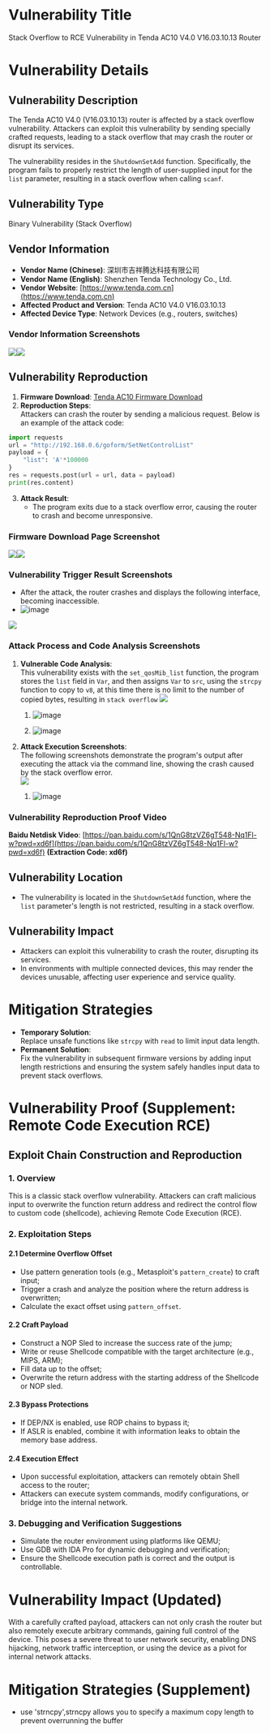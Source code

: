 # Vulnerability Title  
Stack Overflow to RCE Vulnerability in Tenda AC10 V4.0 V16.03.10.13 Router  

# Vulnerability Details  
## Vulnerability Description  
The Tenda AC10 V4.0 (V16.03.10.13) router is affected by a stack overflow vulnerability. Attackers can exploit this vulnerability by sending specially crafted requests, leading to a stack overflow that may crash the router or disrupt its services.  

The vulnerability resides in the `ShutdownSetAdd` function. Specifically, the program fails to properly restrict the length of user-supplied input for the `list` parameter, resulting in a stack overflow when calling `scanf`.  

## Vulnerability Type  
Binary Vulnerability (Stack Overflow)  

## Vendor Information  
+ **Vendor Name (Chinese)**: 深圳市吉祥腾达科技有限公司  
+ **Vendor Name (English)**: Shenzhen Tenda Technology Co., Ltd.  
+ **Vendor Website**: [https://www.tenda.com.cn](https://www.tenda.com.cn)  
+ **Affected Product and Version**: Tenda AC10 V4.0 V16.03.10.13  
+ **Affected Device Type**: Network Devices (e.g., routers, switches)  

### Vendor Information Screenshots  
![](file-WFLbTUWS6RFcp4dQR9cGkC.png)![](https://cdn.nlark.com/yuque/0/2025/png/38476061/1739874684184-3b075b3a-a947-4eeb-abf3-93616b090dca.png)  

## Vulnerability Reproduction  
1. **Firmware Download**: [Tenda AC10 Firmware Download](https://www.tenda.com.cn/download/detail-3518.html)  
2. **Reproduction Steps**:  
Attackers can crash the router by sending a malicious request. Below is an example of the attack code:
```python  
import requests
url = "http://192.168.0.6/goform/SetNetControlList"
payload = {
    "list": 'A'*100000
}
res = requests.post(url = url, data = payload)
print(res.content)
```
3. **Attack Result**:  
   - The program exits due to a stack overflow error, causing the router to crash and become unresponsive.  

### Firmware Download Page Screenshot  
![](file-LDrr79SGTrkMasmmonWPcq.png)![](https://cdn.nlark.com/yuque/0/2025/png/38476061/1739874693829-2b3e5735-3e18-4d0f-bbd8-34d406d6e789.png)  

### Vulnerability Trigger Result Screenshots  
+ After the attack, the router crashes and displays the following interface, becoming inaccessible.  
+ ![image](https://github.com/user-attachments/assets/6ab9f2f9-986b-48ec-ae07-56d02e06ce77)

![](file-BhVt8NRfckRnDUbSWTPpaV.png)  

### Attack Process and Code Analysis Screenshots  
1. **Vulnerable Code Analysis**:  
This vulnerability exists with the `set_qosMib_list` function, the program stores the `list` field in `Var`, and then assigns `Var` to `src`, using the `strcpy` function to copy to `v8`, at this time there is no limit to the number of copied bytes, resulting in `stack overflow`
![](file-PizMp6hzXUEz8MhkcvZ1Fz.png)  
    1. ![image](https://github.com/user-attachments/assets/a16a4e7c-8c81-4b06-9323-a159b2cdd37f)

    2. ![image](https://github.com/user-attachments/assets/1af7b823-9f7f-43bf-9ab0-511a8adf4e40)
 
2. **Attack Execution Screenshots**:  
The following screenshots demonstrate the program's output after executing the attack via the command line, showing the crash caused by the stack overflow error.  
![](file-M4eTGkAsCUXMxHg8Jn7GfG.png)  
    1. ![image](https://github.com/user-attachments/assets/0af8f15d-7c71-474c-9cde-d0169dc8c31e)


### Vulnerability Reproduction Proof Video  
**Baidu Netdisk Video**: [https://pan.baidu.com/s/1QnG8tzVZ6gT548-Nq1Fl-w?pwd=xd6f](https://pan.baidu.com/s/1QnG8tzVZ6gT548-Nq1Fl-w?pwd=xd6f) **(Extraction Code: xd6f)**  

## Vulnerability Location  
+ The vulnerability is located in the `ShutdownSetAdd` function, where the `list` parameter's length is not restricted, resulting in a stack overflow.  

## Vulnerability Impact  
+ Attackers can exploit this vulnerability to crash the router, disrupting its services.  
+ In environments with multiple connected devices, this may render the devices unusable, affecting user experience and service quality.  

# Mitigation Strategies  
+ **Temporary Solution**:  
Replace unsafe functions like `strcpy` with `read` to limit input data length.  
+ **Permanent Solution**:  
Fix the vulnerability in subsequent firmware versions by adding input length restrictions and ensuring the system safely handles input data to prevent stack overflows.  

# Vulnerability Proof (Supplement: Remote Code Execution RCE)  

## Exploit Chain Construction and Reproduction  

### 1. Overview  
This is a classic stack overflow vulnerability. Attackers can craft malicious input to overwrite the function return address and redirect the control flow to custom code (shellcode), achieving Remote Code Execution (RCE).  

### 2. Exploitation Steps  

#### 2.1 Determine Overflow Offset  
- Use pattern generation tools (e.g., Metasploit's `pattern_create`) to craft input;  
- Trigger a crash and analyze the position where the return address is overwritten;  
- Calculate the exact offset using `pattern_offset`.  

#### 2.2 Craft Payload  
- Construct a NOP Sled to increase the success rate of the jump;  
- Write or reuse Shellcode compatible with the target architecture (e.g., MIPS, ARM);  
- Fill data up to the offset;  
- Overwrite the return address with the starting address of the Shellcode or NOP sled.  

#### 2.3 Bypass Protections  
- If DEP/NX is enabled, use ROP chains to bypass it;  
- If ASLR is enabled, combine it with information leaks to obtain the memory base address.  

#### 2.4 Execution Effect  
- Upon successful exploitation, attackers can remotely obtain Shell access to the router;  
- Attackers can execute system commands, modify configurations, or bridge into the internal network.  

### 3. Debugging and Verification Suggestions  
- Simulate the router environment using platforms like QEMU;  
- Use GDB with IDA Pro for dynamic debugging and verification;  
- Ensure the Shellcode execution path is correct and the output is controllable.  

# Vulnerability Impact (Updated)  
With a carefully crafted payload, attackers can not only crash the router but also remotely execute arbitrary commands, gaining full control of the device. This poses a severe threat to user network security, enabling DNS hijacking, network traffic interception, or using the device as a pivot for internal network attacks.  

# Mitigation Strategies (Supplement)  
- use 'strncpy',strncpy allows you to specify a maximum copy length to prevent overrunning the buffer
